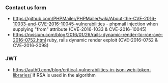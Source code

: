 ### Contact us form
- https://github.com/PHPMailer/PHPMailer/wiki/About-the-CVE-2016-10033-and-CVE-2016-10045-vulnerabilities - phpmail injection when supplying "from" attribute (CVE-2016-1033 & CVE-2016-10045)
- https://nvisium.com/blog/2016/01/26/rails-dynamic-render-to-rce-cve-2016-0752.html ruby, rails dynamic render exploit (CVE-2016-0752 & CVE-2016-2098)

### JWT
- https://auth0.com/blog/critical-vulnerabilities-in-json-web-token-libraries/ if RSA is used in the algorithm